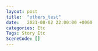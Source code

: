 ```yaml
---
layout: post
title:  "others_test"
date:   2021-08-02 22:00:00 +0000
categories: Etc
Tags: Story Etc
SceneCode: []
---
```

